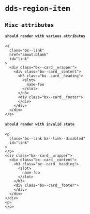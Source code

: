 # `dds-region-item`

## `Misc attributes`

####   `should render with various attributes`

```
<a
  class="bx--link"
  href="about:blank"
  id="link"
>
  <div class="bx--card__wrapper">
    <div class="bx--card__content">
      <h3 class="bx--card__heading">
        <slot>
          name-foo
        </slot>
      </h3>
      <div class="bx--card__footer">
      </div>
    </div>
  </div>
</a>

```

####   `should render with invalid state`

```
<p
  class="bx--link bx--link--disabled"
  id="link"
>
</p>
<div class="bx--card__wrapper">
  <div class="bx--card__content">
    <h3 class="bx--card__heading">
      <slot>
        name-foo
      </slot>
    </h3>
    <div class="bx--card__footer">
    </div>
  </div>
</div>
<p>
</p>

```

